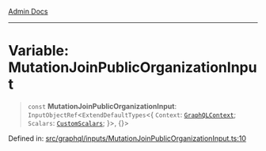 [Admin Docs](/)

***

# Variable: MutationJoinPublicOrganizationInput

> `const` **MutationJoinPublicOrganizationInput**: `InputObjectRef`\<`ExtendDefaultTypes`\<\{ `Context`: [`GraphQLContext`](../../../context/type-aliases/GraphQLContext.md); `Scalars`: [`CustomScalars`](../../../scalars/type-aliases/CustomScalars.md); \}\>, \{\}\>

Defined in: [src/graphql/inputs/MutationJoinPublicOrganizationInput.ts:10](https://github.com/NishantSinghhhhh/talawa-api/blob/097322c0353ac6926bd36bdd4ea38c52c0dfde5d/src/graphql/inputs/MutationJoinPublicOrganizationInput.ts#L10)

